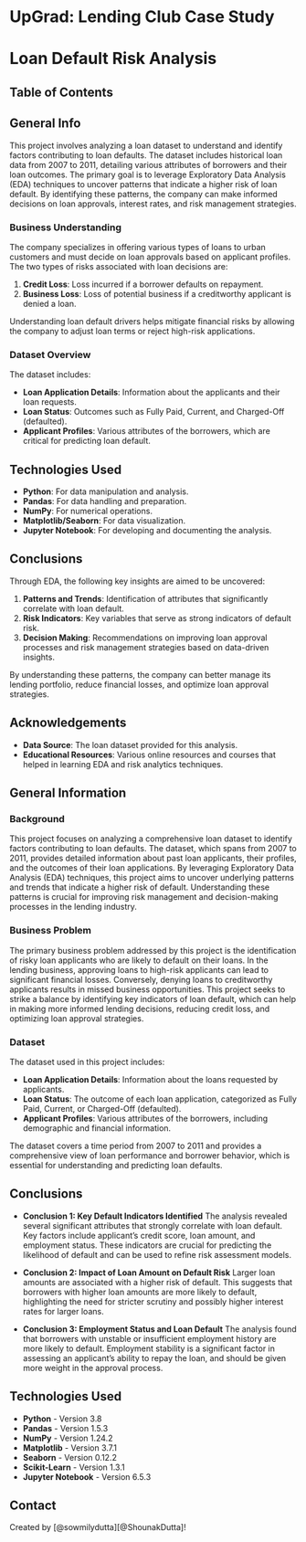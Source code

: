 # UpGrad: Lending Club Case Study


# Loan Default Risk Analysis

## Table of Contents

## General Info
This project involves analyzing a loan dataset to understand and identify factors contributing to loan defaults. The dataset includes historical loan data from 2007 to 2011, detailing various attributes of borrowers and their loan outcomes. The primary goal is to leverage Exploratory Data Analysis (EDA) techniques to uncover patterns that indicate a higher risk of loan default. By identifying these patterns, the company can make informed decisions on loan approvals, interest rates, and risk management strategies.

### Business Understanding
The company specializes in offering various types of loans to urban customers and must decide on loan approvals based on applicant profiles. The two types of risks associated with loan decisions are:
1. **Credit Loss**: Loss incurred if a borrower defaults on repayment.
2. **Business Loss**: Loss of potential business if a creditworthy applicant is denied a loan.

Understanding loan default drivers helps mitigate financial risks by allowing the company to adjust loan terms or reject high-risk applications.

### Dataset Overview
The dataset includes:
- **Loan Application Details**: Information about the applicants and their loan requests.
- **Loan Status**: Outcomes such as Fully Paid, Current, and Charged-Off (defaulted).
- **Applicant Profiles**: Various attributes of the borrowers, which are critical for predicting loan default.

## Technologies Used
- **Python**: For data manipulation and analysis.
- **Pandas**: For data handling and preparation.
- **NumPy**: For numerical operations.
- **Matplotlib/Seaborn**: For data visualization.
- **Jupyter Notebook**: For developing and documenting the analysis.

## Conclusions
Through EDA, the following key insights are aimed to be uncovered:
1. **Patterns and Trends**: Identification of attributes that significantly correlate with loan default.
2. **Risk Indicators**: Key variables that serve as strong indicators of default risk.
3. **Decision Making**: Recommendations on improving loan approval processes and risk management strategies based on data-driven insights.

By understanding these patterns, the company can better manage its lending portfolio, reduce financial losses, and optimize loan approval strategies.

## Acknowledgements
- **Data Source**: The loan dataset provided for this analysis.
- **Educational Resources**: Various online resources and courses that helped in learning EDA and risk analytics techniques.


<!-- You can include any other section that is pertinent to your problem -->
## General Information

### Background
This project focuses on analyzing a comprehensive loan dataset to identify factors contributing to loan defaults. The dataset, which spans from 2007 to 2011, provides detailed information about past loan applicants, their profiles, and the outcomes of their loan applications. By leveraging Exploratory Data Analysis (EDA) techniques, this project aims to uncover underlying patterns and trends that indicate a higher risk of default. Understanding these patterns is crucial for improving risk management and decision-making processes in the lending industry.

### Business Problem
The primary business problem addressed by this project is the identification of risky loan applicants who are likely to default on their loans. In the lending business, approving loans to high-risk applicants can lead to significant financial losses. Conversely, denying loans to creditworthy applicants results in missed business opportunities. This project seeks to strike a balance by identifying key indicators of loan default, which can help in making more informed lending decisions, reducing credit loss, and optimizing loan approval strategies.

### Dataset
The dataset used in this project includes:
- **Loan Application Details**: Information about the loans requested by applicants.
- **Loan Status**: The outcome of each loan application, categorized as Fully Paid, Current, or Charged-Off (defaulted).
- **Applicant Profiles**: Various attributes of the borrowers, including demographic and financial information.

The dataset covers a time period from 2007 to 2011 and provides a comprehensive view of loan performance and borrower behavior, which is essential for understanding and predicting loan defaults.

## Conclusions

- **Conclusion 1: Key Default Indicators Identified**
  The analysis revealed several significant attributes that strongly correlate with loan default. Key factors include applicant’s credit score, loan amount, and employment status. These indicators are crucial for predicting the likelihood of default and can be used to refine risk assessment models.

- **Conclusion 2: Impact of Loan Amount on Default Risk**
  Larger loan amounts are associated with a higher risk of default. This suggests that borrowers with higher loan amounts are more likely to default, highlighting the need for stricter scrutiny and possibly higher interest rates for larger loans.

- **Conclusion 3: Employment Status and Loan Default**
  The analysis found that borrowers with unstable or insufficient employment history are more likely to default. Employment stability is a significant factor in assessing an applicant’s ability to repay the loan, and should be given more weight in the approval process.



<!-- You don't have to answer all the questions - just the ones relevant to your project. -->


## Technologies Used

- **Python** - Version 3.8
- **Pandas** - Version 1.5.3
- **NumPy** - Version 1.24.2
- **Matplotlib** - Version 3.7.1
- **Seaborn** - Version 0.12.2
- **Scikit-Learn** - Version 1.3.1
- **Jupyter Notebook** - Version 6.5.3

<!-- As the libraries versions keep on changing, it is recommended to mention the version of library used in this project -->


## Contact
Created by [@sowmilydutta][@ShounakDutta]!
